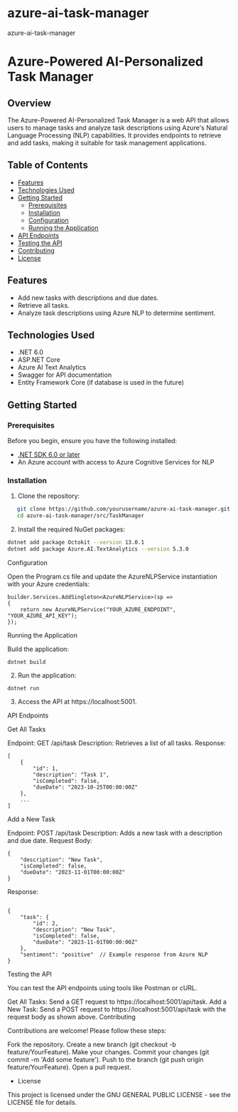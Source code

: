 # azure-ai-task-manager
 azure-ai-task-manager
# Azure-Powered AI-Personalized Task Manager

## Overview

The Azure-Powered AI-Personalized Task Manager is a web API that allows users to manage tasks and analyze task descriptions using Azure's Natural Language Processing (NLP) capabilities. It provides endpoints to retrieve and add tasks, making it suitable for task management applications.

## Table of Contents

- [Features](#features)
- [Technologies Used](#technologies-used)
- [Getting Started](#getting-started)
  - [Prerequisites](#prerequisites)
  - [Installation](#installation)
  - [Configuration](#configuration)
  - [Running the Application](#running-the-application)
- [API Endpoints](#api-endpoints)
- [Testing the API](#testing-the-api)
- [Contributing](#contributing)
- [License](#license)

## Features

- Add new tasks with descriptions and due dates.
- Retrieve all tasks.
- Analyze task descriptions using Azure NLP to determine sentiment.

## Technologies Used

- .NET 6.0
- ASP.NET Core
- Azure AI Text Analytics
- Swagger for API documentation
- Entity Framework Core (if database is used in the future)

## Getting Started

### Prerequisites

Before you begin, ensure you have the following installed:

- [.NET SDK 6.0 or later](https://dotnet.microsoft.com/download)
- An Azure account with access to Azure Cognitive Services for NLP

### Installation

1. Clone the repository:

```bash
   git clone https://github.com/yourusername/azure-ai-task-manager.git
   cd azure-ai-task-manager/src/TaskManager
```
2. Install the required NuGet packages:

```bash
dotnet add package Octokit --version 13.0.1
dotnet add package Azure.AI.TextAnalytics --version 5.3.0
```

Configuration


Open the Program.cs file and update the AzureNLPService instantiation with your Azure credentials:


```console
builder.Services.AddSingleton<AzureNLPService>(sp =>
{
    return new AzureNLPService("YOUR_AZURE_ENDPOINT", "YOUR_AZURE_API_KEY");
});
```


Running the Application


Build the application:


```console
dotnet build
```

2. Run the application:


```console
dotnet run
```

3. Access the API at https://localhost:5001.

API Endpoints


Get All Tasks


Endpoint: GET /api/task
Description: Retrieves a list of all tasks.
Response:

```console
[
    {
        "id": 1,
        "description": "Task 1",
        "isCompleted": false,
        "dueDate": "2023-10-25T00:00:00Z"
    },
    ...
]
```


Add a New Task


Endpoint: POST /api/task
Description: Adds a new task with a description and due date.
Request Body:

```console
{
    "description": "New Task",
    "isCompleted": false,
    "dueDate": "2023-11-01T00:00:00Z"
}
```
Response:
```console

{
    "task": {
        "id": 2,
        "description": "New Task",
        "isCompleted": false,
        "dueDate": "2023-11-01T00:00:00Z"
    },
    "sentiment": "positive"  // Example response from Azure NLP
}
```


Testing the API

You can test the API endpoints using tools like Postman or cURL.

Get All Tasks:
Send a GET request to https://localhost:5001/api/task.
Add a New Task:
Send a POST request to https://localhost:5001/api/task with the request body as shown above.
Contributing

Contributions are welcome! Please follow these steps:

Fork the repository.
Create a new branch (git checkout -b feature/YourFeature).
Make your changes.
Commit your changes (git commit -m 'Add some feature').
Push to the branch (git push origin feature/YourFeature).
Open a pull request.

- License

This project is licensed under the GNU GENERAL PUBLIC LICENSE - see the LICENSE file for details.
